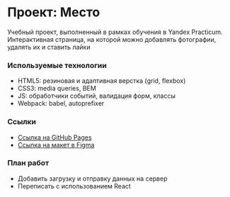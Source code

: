 # Проект: Место

 Учебный проект, выполненный в рамках обучения в Yandex Practicum. Интерактивная страница, на которой можно добавлять фотографии, удалять их и ставить лайки


### Используемые технологии  

* HTML5: резиновая и адаптивная верстка (grid, flexbox)
* CSS3: media queries, BEM
* JS: обработчики событий, валидация форм, классы
* Webpack: babel, autoprefixer

### Ссылки 

* [Ссылка на GitHub Pages](https://ali-gator.github.io/mesto/)
* [Ссылка на макет в Figma](https://www.figma.com/file/2cn9N9jSkmxD84oJik7xL7/JavaScript.-Sprint-4?node-id=0%3A1)


### План работ
* Добавить загрузку и отправку данных на сервер
* Переписать с использованием React